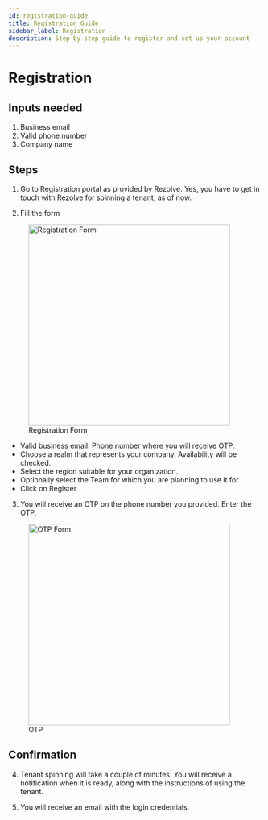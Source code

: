 ```yaml
---
id: registration-guide
title: Registration Guide
sidebar_label: Registration
description: Step-by-step guide to register and set up your account
---
```


# Registration

## Inputs needed

1. Business email
2. Valid phone number
3. Company name


## Steps

1. Go to Registration portal as provided by Rezolve. Yes, you have to get in touch with Rezolve for spinning a tenant, as of now.

2. Fill the form 
<figure style={{ textAlign: 'center', margin: '20px 0' }}>
  <img src="/img/getting-started/registration-form.jpg" alt="Registration Form" width="400" />
  <figcaption style={{ fontSize: '14px', color: 'gray', marginTop: '8px' }}>Registration Form</figcaption>
</figure>


* Valid business email. Phone number where you will receive OTP.
* Choose a realm that represents your company. Availability will be checked.
* Select the region suitable for your organization.
* Optionally select the Team for which you are planning to use it for.
* Click on Register


3. You will receive an OTP on the phone number you provided. Enter the OTP.

<figure style={{ textAlign: 'center', margin: '20px 0' }}>
  <img src="/img/getting-started/otp.jpg" alt="OTP Form" width="400" />
  <figcaption style={{ fontSize: '14px', color: 'gray', marginTop: '8px' }}>OTP</figcaption>
</figure>

## Confirmation
4. Tenant spinning will take a couple of minutes. You will receive a notification when it is ready, along with the instructions of using the tenant.

5. You will receive an email with the login credentials.


